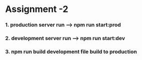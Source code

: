 # Assignment -2

### 1. production server run --> npm run start:prod 
### 2. development server run --> npm run start:dev 
### 3. npm run build development file build to production
